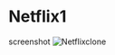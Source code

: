 # Netflix1
screenshot ![Netflixclone](https://github.com/Asadullah67801/Netflix1/assets/123829636/0bb141d1-8bd8-44c7-a5c7-ee2f65ecd2cd)
